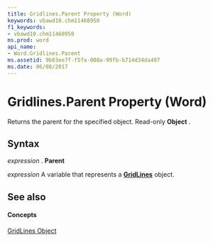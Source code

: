 ```yaml
---
title: Gridlines.Parent Property (Word)
keywords: vbawd10.chm11468950
f1_keywords:
- vbawd10.chm11468950
ms.prod: word
api_name:
- Word.Gridlines.Parent
ms.assetid: 9b83ee7f-f5fa-008a-99fb-b714d34da497
ms.date: 06/08/2017
---
```



# Gridlines.Parent Property (Word)

Returns the parent for the specified object. Read-only  **Object** .


## Syntax

 _expression_ . **Parent**

 _expression_ A variable that represents a **[GridLines](Word.GridLines.md)** object.


## See also


#### Concepts


[GridLines Object](Word.GridLines.md)

